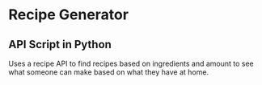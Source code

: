# Recipe Generator

## API Script in Python

Uses a recipe API to find recipes based on ingredients and amount to see what someone can make based on what they have at home.